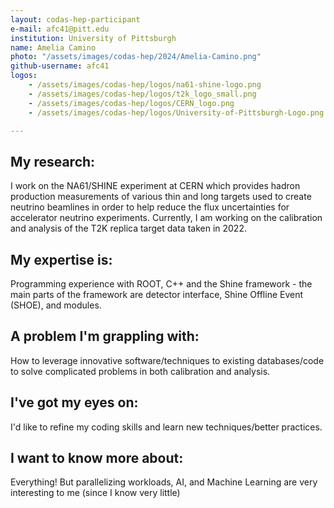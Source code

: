 ```yaml
---
layout: codas-hep-participant
e-mail: afc41@pitt.edu
institution: University of Pittsburgh
name: Amelia Camino
photo: "/assets/images/codas-hep/2024/Amelia-Camino.png"
github-username: afc41
logos:
    - /assets/images/codas-hep/logos/na61-shine-logo.png
    - /assets/images/codas-hep/logos/t2k_logo_small.png
    - /assets/images/codas-hep/logos/CERN_logo.png
    - /assets/images/codas-hep/logos/University-of-Pittsburgh-Logo.png

---
```


## My research:
I work on the NA61/SHINE experiment at CERN which provides hadron production measurements of various thin and long targets used to create neutrino beamlines in
order to help reduce the flux uncertainties for accelerator neutrino experiments. Currently, I am working on the calibration and analysis of the T2K replica target data taken in 2022.

## My expertise is:
Programming experience with ROOT, C++ and the Shine framework - the main parts of the framework are detector interface, Shine Offline Event (SHOE), and modules.

## A problem I'm grappling with:
How to leverage innovative software/techniques to existing databases/code to solve complicated problems in both calibration and analysis.

## I've got my eyes on:
I'd like to refine my coding skills and learn new techniques/better practices.

## I want to know more about:
Everything! But parallelizing workloads, AI, and Machine Learning are very interesting to me (since I know very little)
